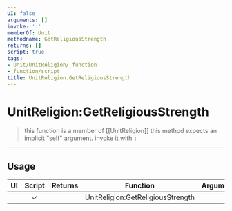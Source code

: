 ```yaml
---
UI: false
arguments: []
invoke: ':'
memberOf: Unit
methodname: GetReligiousStrength
returns: []
script: true
tags:
- Unit/UnitReligion/_function
- function/script
title: UnitReligion.GetReligiousStrength
---
```

# UnitReligion:GetReligiousStrength
> this function is a member of [[UnitReligion]]
> this method expects an implicit "self" argument. invoke it with `:`
-----
## Usage
|  UI | Script | Returns | Function | Arguments |
|:---:|:------:|-------:|:--------:|:---------|
| |✓||UnitReligion:GetReligiousStrength||

